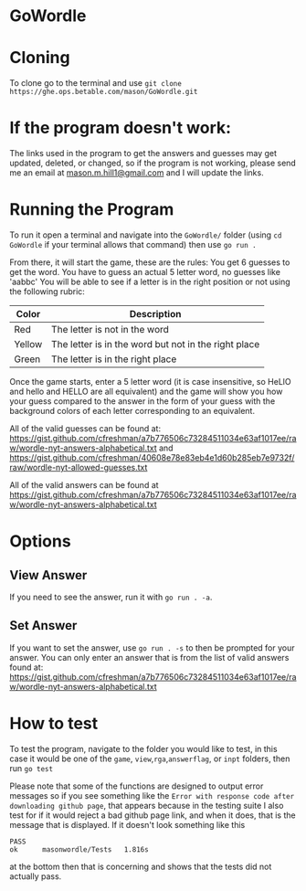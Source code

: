 # GoWordle

# Cloning
To clone go to the terminal and use ```git clone https://ghe.ops.betable.com/mason/GoWordle.git```

# If the program doesn't work:
The links used in the program to get the answers and guesses may get updated, deleted, or changed, so if the program is not working, please send me an email at mason.m.hill1@gmail.com and I will update the links.

# Running the Program 
To run it open a terminal and navigate into the ```GoWordle/``` folder (using ```cd GoWordle``` if your terminal allows that command) then use ```go run .```

From there, it will start the game, these are the rules:
You get 6 guesses to get the word.
You have to guess an actual 5 letter word, no guesses like 'aabbc'
You will be able to see if a letter is in the right position or not using the following rubric:

| Color | Description |
| ----------- | ----------- |
| Red | The letter is not in the word |
| Yellow | The letter is in the word but not in the right place |
|Green|The letter is in the right place|

Once the game starts, enter a 5 letter word (it is case insensitive, so HeLlO and hello and HELLO are all equivalent) and the game will show you how your guess compared to the answer in the form of your guess with the background colors of each letter corresponding to an equivalent. 

All of the valid guesses can be found at: https://gist.github.com/cfreshman/a7b776506c73284511034e63af1017ee/raw/wordle-nyt-answers-alphabetical.txt and https://gist.github.com/cfreshman/40608e78e83eb4e1d60b285eb7e9732f/raw/wordle-nyt-allowed-guesses.txt

All of the valid answers can be found at https://gist.github.com/cfreshman/a7b776506c73284511034e63af1017ee/raw/wordle-nyt-answers-alphabetical.txt


# Options

## View Answer

If you need to see the answer, run it with ```go run . -a```.


## Set Answer

If you want to set the answer, use ```go run . -s``` to then be prompted for your answer. You can only enter an answer that is from the list of valid answers found at:
https://gist.github.com/cfreshman/a7b776506c73284511034e63af1017ee/raw/wordle-nyt-answers-alphabetical.txt

# How to test

To test the program, navigate to the folder you would like to test, in this case it would be one of the ```game```, ```view```,```rga```,```answerflag```, or ```inpt``` folders, then run ```go test```

Please note that some of the functions are designed to output error messages so if you see something like the ```Error with response code after downloading github page```, that appears because in the testing suite I also test for if it would reject a bad github page link, and when it does, that is the message that is displayed. If it doesn't look something like this
```
PASS
ok  	masonwordle/Tests	1.816s
``` 
at the bottom then that is concerning and shows that the tests did not actually pass.





